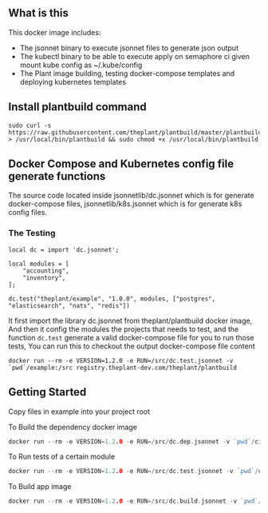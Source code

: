 ## What is this

This docker image includes:

- The jsonnet binary to execute jsonnet files to generate json output
- The kubectl binary to be able to execute apply on semaphore ci given mount kube config as ~/.kube/config
- The Plant image building, testing docker-compose templates and deploying kubernetes templates

## Install plantbuild command

```
sudo curl -s https://raw.githubusercontent.com/theplant/plantbuild/master/plantbuild > /usr/local/bin/plantbuild && sudo chmod +x /usr/local/bin/plantbuild
```

## Docker Compose and Kubernetes config file generate functions

The source code located inside jsonnetlib/dc.jsonnet which is for generate docker-compose files, jsonnetlib/k8s.jsonnet which is for generate k8s config files.

### The Testing

```
local dc = import 'dc.jsonnet';

local modules = [
    "accounting",
    "inventory",
];

dc.test("theplant/example", "1.0.0", modules, ["postgres", "elasticsearch", "nats", "redis"])

```
It first import the library dc.jsonnet from theplant/plantbuild docker image,
And then it config the modules the projects that needs to test, and the function `dc.test` generate a valid docker-compose file for you to run those tests, You can run this to checkout the output docker-compose file content

```
docker run --rm -e VERSION=1.2.0 -e RUN=/src/dc.test.jsonnet -v `pwd`/example:/src registry.theplant-dev.com/theplant/plantbuild

```

## Getting Started


Copy files in example into your project root

To Build the dependency docker image

```go
docker run --rm -e VERSION=1.2.0 -e RUN=/src/dc.dep.jsonnet -v `pwd`/ci:/src registry.theplant-dev.com/theplant/plantbuild | docker-compose --verbose -f - build --no-cache
```

To Run tests of a certain module

```go
docker run --rm -e VERSION=1.2.0 -e RUN=/src/dc.test.jsonnet -v `pwd`/ci:/src registry.theplant-dev.com/theplant/plantbuild | docker-compose -f - run --rm inventory_test
```

To Build app image

```go
docker run --rm -e VERSION=1.2.0 -e RUN=/src/dc.build.jsonnet -v `pwd`/ci:/src registry.theplant-dev.com/theplant/plantbuild | docker-compose --verbose -f - build --no-cache
```
